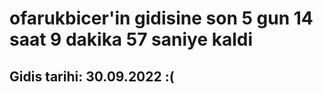 # ofarukbicer'in gidisine son 5 gun 14 saat 9 dakika 57 saniye kaldi

## Gidis tarihi: 30.09.2022 :(